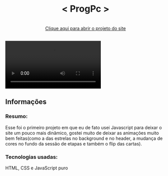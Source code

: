 <h1  align="center">< ProgPc ></h1>

 <br>
 <div align="center">
<a href="https://dannielsouza.github.io/progPc/">Clique aqui para abrir o projeto do site</a>
 </div>
 <br>
 
 <video src="https://user-images.githubusercontent.com/104663666/169167944-19b4e4d3-d0fd-4d04-904d-8db36b3b228f.mp4"></video>
 <br>
 


<h2>Informações</h2>
  
<h3>Resumo:</h3> Esse foi o primeiro projeto em que eu de fato usei Javascript para deixar o site um pouco mais dinâmico, gostei muito de deixar as animações muito bem feitas(como a das estrelas no background e no header, a mudança de cores no fundo da sessão de etapas e também o flip das cartas).
  
 <br>
 
<h3>Tecnologias usadas:</h3>
 
 HTML, CSS e JavaScript puro
 
 
